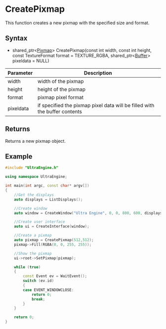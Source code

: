# CreatePixmap

This function creates a new pixmap with the specified size and format.

## Syntax

- shared_ptr<[Pixmap](Pixmap.md)\> CreatePixmap(const int width, const int height, const TextureFormat format = TEXTURE_RGBA, shared_ptr<[Buffer](Buffer.md)> pixeldata = NULL)

| Parameter | Description |
|---|---|
| width | width of the pixmap |
| height | height of the pixmap |
| format | pixmap pixel format |
| pixeldata | if specified the pixmap pixel data will be filled with the buffer contents |

## Returns

Returns a new pixmap object.

## Example

```c++
#include "UltraEngine.h"

using namespace UltraEngine;

int main(int argc, const char* argv[])
{
    //Get the displays
    auto displays = ListDisplays();

    //Create window
    auto window = CreateWindow("Ultra Engine", 0, 0, 800, 600, displays[0]);

    //Create user interface
    auto ui = CreateInterface(window);

    //Create a pixmap
    auto pixmap = CreatePixmap(512,512);
    pixmap->Fill(RGBA(0, 0, 255, 255));

    //Show the pixmap
    ui->root->SetPixmap(pixmap);

    while (true)
    {
        const Event ev = WaitEvent();
        switch (ev.id)
        {
        case EVENT_WINDOWCLOSE:
            return 0;
            break;
        }
    }

    return 0;
}
```
